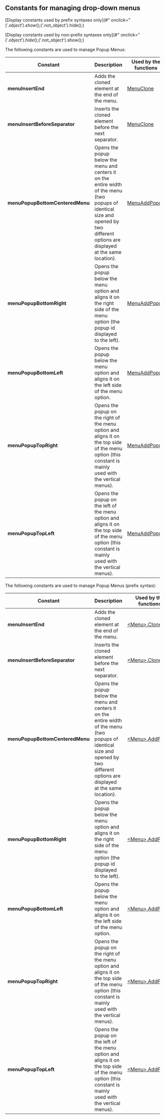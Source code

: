 


## Constants for managing drop-down menus
			



[Display constants used by prefix syntaxes only](#" onclick="$('.object').show();$('.not_object').hide();)

[Display constants used by non-prefix syntaxes only](#" onclick="$('.object').hide();$('.not_object').show();)

<a name="NOTE1"></a>
<a name="NOTE1_1"></a>
The following constants are used to manage Popup Menus: 

| Constant | Description | Used by the functions |
| --- | --- | --- |
| **menuInsertEnd** | Adds the cloned element at the end of the menu. | [MenuClone](../WDLang1/1000017257.md) |
| **menuInsertBeforeSeparator** | Inserts the cloned element before the next separator. | [MenuClone](../WDLang1/1000017257.md) |
| **menuPopupBottomCenteredMenu** | Opens the popup below the menu and centers it on the entire width of the menu (two popups of identical size and opened by two different options are displayed at the same location). | [MenuAddPopup](../WDLang1/1000020583.md) |
| **menuPopupBottomRight** | Opens the popup below the menu option and aligns it on the right side of the menu option (the popup id displayed to the left). | [MenuAddPopup](../WDLang1/1000020583.md) |
| **menuPopupBottomLeft** | Opens the popup below the menu option and aligns it on the left side of the menu option. | [MenuAddPopup](../WDLang1/1000020583.md) |
| **menuPopupTopRight** | Opens the popup on the right of the menu option and aligns it on the top side of the menu option (this constant is mainly used with the vertical menus). | [MenuAddPopup](../WDLang1/1000020583.md) |
| **menuPopupTopLeft** | Opens the popup on the left of the menu option and aligns it on the top side of the menu option (this constant is mainly used with the vertical menus). | [MenuAddPopup](../WDLang1/1000020583.md) |




The following constants are used to manage Popup Menus (prefix syntax): 

| Constant | Description | Used by the functions |
| --- | --- | --- |
| **menuInsertEnd** | Adds the cloned element at the end of the menu. | [&lt;Menu&gt;.Clone](../WDLang1/1000020604.md) |
| **menuInsertBeforeSeparator** | Inserts the cloned element before the next separator. | [&lt;Menu&gt;.Clone](../WDLang1/1000020604.md) |
| **menuPopupBottomCenteredMenu** | Opens the popup below the menu and centers it on the entire width of the menu (two popups of identical size and opened by two different options are displayed at the same location). | [&lt;Menu&gt;.AddPopup](../WDLang1/1000020602.md) |
| **menuPopupBottomRight** | Opens the popup below the menu option and aligns it on the right side of the menu option (the popup id displayed to the left). | [&lt;Menu&gt;.AddPopup](../WDLang1/1000020602.md) |
| **menuPopupBottomLeft** | Opens the popup below the menu option and aligns it on the left side of the menu option. | [&lt;Menu&gt;.AddPopup](../WDLang1/1000020602.md) |
| **menuPopupTopRight** | Opens the popup on the right of the menu option and aligns it on the top side of the menu option (this constant is mainly used with the vertical menus). | [&lt;Menu&gt;.AddPopup](../WDLang1/1000020602.md) |
| **menuPopupTopLeft** | Opens the popup on the left of the menu option and aligns it on the top side of the menu option (this constant is mainly used with the vertical menus). | [&lt;Menu&gt;.AddPopup](../WDLang1/1000020602.md) |





